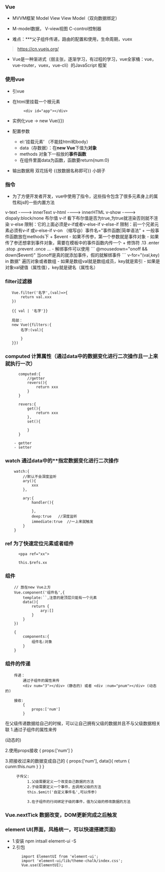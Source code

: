 ### Vue

- MVVM框架  Model  View  View Model（双向数据绑定）
- M-model数据， V-view视图  C-control控制器

- 难点：***父子组件传递，路由的配置和使用，生命周期，vuex

>https://cn.vuejs.org/

- Vue是一种渐进式（弱主张，逐渐学习，有过程的学习，vue全家桶：vue，vue-router，vuex，vue-cli）的JavaScript 框架

### 使用vue
   - 引vue
   - 在html里挂载一个根元素
     ```
          <div id="app"></div>
     ```
   - 实例化vue -> new Vue({})

   - 配置参数
     + el:'挂载元素' （不能挂html和body）
     + data（存数据）：在**new Vue**下值为**对象**
     + methods 对象下一般放的**事件函数**
     - 在组件里面data为函数，函数要return{num:0}

   - 输出数据用 双花括号 {{放数据名称即可}} 小胡子

### 指令
   - 为了方便开发者开发，vue中使用了指令，这些指令包含了很多元素身上的属性和js的一些内置方法

   v-text  ----> innerText
   v-html  ----> innerHTML
   v-show  ----> dispaly:block/none  布尔值
   v-if  看下布尔值是否为true,为true就渲染否则就不渲染
   v-else 限制：它的上面必须是v-if或者v-else-if
   v-else-if  限制：前一个兄弟元素必须有v-if 或v-else-if
   v-on （缩写@）事件名="事件函数|简单语法"
       + 一般事件函数放在methods下
       + $event
         - 如果不传参，第一个参数就是事件对象
         - 如果传了参还想拿到事件对象，需要在模板中的事件函数内传一个
       + 修饰符 .13  .enter  .stop  .prevent  .once ...
    - 解绑事件可以使用
    ```
           @mousedown="onoff && down($event)"
           当onoff是真的就添加事件，假的就解绑事件
    ```
   v-for="(val,key) in 数据"  遍历对象或者数组
    - 如果是数组val就是数组成员，key就是索引
    - 如果是对象val键值（属性值），key就是键名（属性名）

### filter过滤器
```
   Vue.filter('名字',(val)=>{
       return val.xxx
   })

   {{ val | '名字'}}

   局部：
   new Vue({filters:{
       名字:(val){

       }
   }})
```

### computed  计算属性（通过data中的数据变化进行二次操作且一上来就执行一次）

```
      computed:{
          //getter
          revers(){
              return xxx
          }
      }

      revers:{
          get(){
              return xxx
          },
          set(){

          }
      }

    - getter
    - setter

```

### watch 通过data中的**指定数据变化进行二次操作

```
    watch:{
        //默认不会深度监听
        ary(){
            xxx
        },

        ary:{
            handler(){

            },
            deep:true   //深度监听
            immediate:true  //一上来就触发
        }
    }

```

### ref 为了快速定位元素或者组件

```
      <ppa ref="xx">

      this.$refs.xx
```

###  组件

```
    // 放在new Vue上方
    Vue.component('组件名',{
        template:``,注意的是顶层只能有一个元素
        data(){
            return {
                ary:[]
            }
        }
    })

    {
        components:{
            组件名:对象
        }
    }
```

### 组件的传递
```
    传递：
        通过子组件的属性来传
        <div num="3"></div> (静态的) 或者 <div :num="pnum"></div> (动态的)

    接收:
        {
            props:['num']
        }
```

在父级传递数据给自己的时候，可以让自己拥有父级的数据并且不与父级数据相关联
   1.通过子组件的属性来传
     <div :num="pnum"></div> (动态的)

   2.使用props接收
     {
         props:['num']
     }

   3.把接收过来的数据变成自己的
     {
         props:['num'],
         data(){
             return {
                 cunm:this.num
             }
         }
     }

```
     子传父:
          1.父级需要定义一个改变自己数据的方法
          2.子级需要定义一个事件，去调用父级的方法
          this.$emit('自定义事件名',可以传参)

          3.在子组件的行间绑定子级的事件，值为父级的修改数据的方法

```

### Vue.nextTick  数据改变，DOM更新完成之后触发




### element UI(界面，风格统一，可以快速搭建页面)

- 1.安装 npm intsall element-ui -S
- 2.引包
    ```
        import ElementUI from 'element-ui';
        import 'element-ui/lib/theme-chalk/index.css';
        Vue.use(ElementUI);
    ```